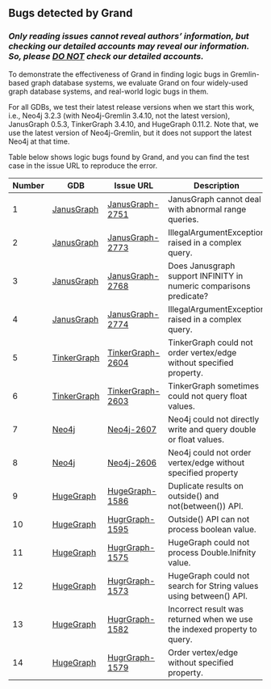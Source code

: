## Bugs detected by Grand
### *Only reading issues cannot reveal authors’ information, but checking our detailed accounts may reveal our information. So, please <u>DO NOT</u> check our detailed accounts.*

To demonstrate the effectiveness of Grand in finding logic bugs in Gremlin-based graph database systems, we evaluate Grand on four widely-used graph database systems, and real-world logic bugs in them.

For all GDBs, we test their latest release versions when we start this work, i.e., Neo4j 3.2.3 (with Neo4j-Gremlin 3.4.10, not the latest version), JanusGraph 0.5.3, TinkerGraph 3.4.10, and HugeGraph 0.11.2. Note that, we use the latest version of Neo4j-Gremlin, but it does not support the latest Neo4j at that time.

Table below shows logic bugs found by Grand, and you can find the test case in the issue URL to reproduce the error.

| Number | GDB                                                          | Issue URL                                                    | Description                                                  | Root Cause                      | Status    |
| :----- | ------------------------------------------------------------ | ------------------------------------------------------------ | ------------------------------------------------------------ | ------------------------------- | --------- |
| 1      | [JanusGraph](https://github.com/JanusGraph/janusgraph)       | [JanusGraph-2751](https://github.com/JanusGraph/janusgraph/issues/2751) | JanusGraph cannot deal with abnormal range queries.          | Non-robust, lack type  coercion |           |
| 2      | [JanusGraph](https://github.com/JanusGraph/janusgraph)       | [JanusGraph-2773](https://github.com/JanusGraph/janusgraph/issues/2773) | IllegalArgumentException  raised in a complex query.         | Incorrect logic implementation  | Confirmed |
| 3      | [JanusGraph](https://github.com/JanusGraph/janusgraph)       | [JanusGraph-2768](https://github.com/JanusGraph/janusgraph/discussions/2768) | Does Janusgraph support INFINITY in numeric comparisons predicate? | Lack type coercion              |           |
| 4      | [JanusGraph](https://github.com/JanusGraph/janusgraph)       | [JanusGraph-2774](https://github.com/JanusGraph/janusgraph/issues/2774) | IllegalArgumentException raised in a complex query.          | Incorrect logic implementation  | Fixed     |
| 5      | [TinkerGraph](https://github.com/apache/tinkerpop/tree/master/tinkergraph-gremlin) | [TinkerGraph-2604](https://issues.apache.org/jira/browse/TINKERPOP-2604) | TinkerGraph could not order vertex/edge without specified property. | Lack logic implementation       | Confirmed |
| 6      | [TinkerGraph](https://github.com/apache/tinkerpop/tree/master/tinkergraph-gremlin) | [TinkerGraph-2603](https://issues.apache.org/jira/browse/TINKERPOP-2603) | TinkerGraph sometimes could not query float values.          | Lack type coercion              | Fixed     |
| 7      | [Neo4j](https://github.com/neo4j/neo4j)                      | [Neo4j-2607](https://issues.apache.org/jira/browse/TINKERPOP-2607) | Neo4j could not directly write and query double or float values. | Lack logic implementation       | Confirmed |
| 8      | [Neo4j](https://github.com/neo4j/neo4j)                      | [Neo4j-2606](https://issues.apache.org/jira/browse/TINKERPOP-2606) | Neo4j could not order vertex/edge without specified property | Lack type coercion              | Fixed     |
| 9      | [HugeGraph](https://github.com/hugegraph/hugegraph)          | [HugeGraph-1586](https://github.com/hugegraph/hugegraph/issues/1586) | Duplicate results on outside() and not(between()) API.       | Incorrect logic implementation  | Confirmed |
| 10     | [HugeGraph](https://github.com/hugegraph/hugegraph)          | [HugrGraph-1595](https://github.com/hugegraph/hugegraph/issues/1595) | Outside() API can not process boolean value.                 | Lack logic implementation       | Confirmed |
| 11     | [HugeGraph](https://github.com/hugegraph/hugegraph)          | [HugrGraph-1575](https://github.com/hugegraph/hugegraph/issues/1575) | HugeGraph could not process Double.Inifnity value.           | Non-robust                      | Fixed     |
| 12     | [HugeGraph](https://github.com/hugegraph/hugegraph)          | [HugrGraph-1573](https://github.com/hugegraph/hugegraph/issues/1573) | HugeGraph could not search for String values using between() API. | Lack logic implementation       | Confirmed |
| 13     | [HugeGraph](https://github.com/hugegraph/hugegraph)          | [HugrGraph-1582](https://github.com/hugegraph/hugegraph/issues/1582) | Incorrect result was returned when we use the indexed property to query. | Incorrect logic implementation  | Confirmed |
| 14     | [HugeGraph](https://github.com/hugegraph/hugegraph)          | [HugrGraph-1579](https://github.com/hugegraph/hugegraph/issues/1579) | Order vertex/edge without  specified property.               | Lack logic implementation       | Confirmed |
